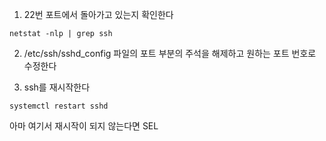 1. 22번 포트에서 돌아가고 있는지 확인한다
```
netstat -nlp | grep ssh
```

2.  /etc/ssh/sshd_config 파일의 포트 부분의 주석을 해제하고 원하는 포트 번호로 수정한다

3. ssh를 재시작한다
```
systemctl restart sshd
```

아마 여기서 재시작이 되지 않는다면 SEL